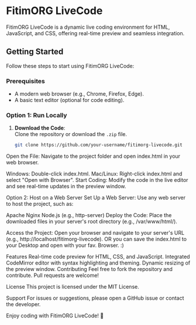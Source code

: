 # FitimORG LiveCode  

FitimORG LiveCode is a dynamic live coding environment for HTML, JavaScript, and CSS, offering real-time preview and seamless integration.  

## Getting Started  

Follow these steps to start using FitimORG LiveCode:  

### Prerequisites  
- A modern web browser (e.g., Chrome, Firefox, Edge).  
- A basic text editor (optional for code editing).  

### Option 1: Run Locally  
1. **Download the Code**:  
   Clone the repository or download the `.zip` file.  

   ```bash
   git clone https://github.com/your-username/fitimorg-livecode.git
Open the File:
Navigate to the project folder and open index.html in your web browser.

Windows: Double-click index.html.
Mac/Linux: Right-click index.html and select "Open with Browser".
Start Coding:
Modify the code in the live editor and see real-time updates in the preview window.

Option 2: Host on a Web Server
Set Up a Web Server:
Use any web server to host the project, such as:

Apache
Nginx
Node.js (e.g., http-server)
Deploy the Code:
Place the downloaded files in your server's root directory (e.g., /var/www/html/).

Access the Project:
Open your browser and navigate to your server's URL (e.g., http://localhost/fitimorg-livecode).
OR you can save the index.html to your Desktop and open with your fav. Browser. :)

Features
Real-time code preview for HTML, CSS, and JavaScript.
Integrated CodeMirror editor with syntax highlighting and theming.
Dynamic resizing of the preview window.
Contributing
Feel free to fork the repository and contribute. Pull requests are welcome!

License
This project is licensed under the MIT License.

Support
For issues or suggestions, please open a GitHub issue or contact the developer.

Enjoy coding with FitimORG LiveCode! 🚀
